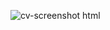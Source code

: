 ![cv-screenshot html](https://user-images.githubusercontent.com/93338158/187223045-7c23eb8a-1783-4f1a-961d-c750951a7196.png)
